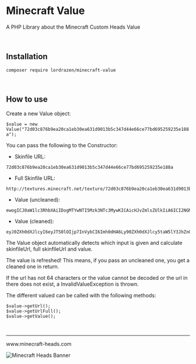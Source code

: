 # Minecraft Value
A PHP Library about the Minecraft Custom Heads Value

<br>

## Installation
`composer require lordrazen/minecraft-value`

<br>

## How to use
Create a new Value object:

`$value = new Value("72d03c876b9ea20ca1eb30ea631d9013b5c347d44e66ce77bd695259235e188a");`

You can pass the following to the Constructor:
- Skinfile URL:
```
72d03c876b9ea20ca1eb30ea631d9013b5c347d44e66ce77bd695259235e188a
```
- Full Skinfile URL:
```
http://textures.minecraft.net/texture/72d03c876b9ea20ca1eb30ea631d9013b5c347d44e66ce77bd695259235e188a
```
- Value (uncleaned):
```
ewogICJ0aW1lc3RhbXAiIDogMTYwNTI5Mzk3NTc3MywKICAicHJvZmlsZUlkIiA6ICI2NGM0OTk4NTY1ZGE0NDE3YjllNTBiNTA3ZmI3NGM3ZSIsCiAgInByb2ZpbGVOYW1lIiA6ICJ4WF9ENEFSS19LMU5HX1h4IiwKICAidGV4dHVyZXMiIDogewogICAgIlNLSU4iIDogewogICAgICAidXJsIiA6ICJodHRwOi8vdGV4dHVyZXMubWluZWNyYWZ0Lm5ldC90ZXh0dXJlLzI4NzZhNDlmOGE1NDIyZTUyNWI3NzgxYzkyY2ZkZDZjYzYwNmNkNTcxYWExNWRlODljZDJmZjUyNjczNWQwNTMiLAogICAgICAibWV0YWRhdGEiIDogewogICAgICAgICJtb2RlbCIgOiAic2xpbSIKICAgICAgfQogICAgfQogIH0KfQ
```
- Value (cleaned):
```
eyJ0ZXh0dXJlcyI6eyJTS0lOIjp7InVybCI6Imh0dHA6Ly90ZXh0dXJlcy5taW5lY3JhZnQubmV0L3RleHR1cmUvMjg3NmE0OWY4YTU0MjJlNTI1Yjc3ODFjOTJjZmRkNmNjNjA2Y2Q1NzFhYTE1ZGU4OWNkMmZmNTI2NzM1ZDA1MyJ9fX0=
```

The Value object automatically detects which input is given and calculate skinfileUrl, full skinfileUrl and value. 

The value is refreshed! This means, if you pass an uncleaned one, you get a cleaned one in return. 

If the url has not 64 characters or the value cannot be decoded or the url in there does not exist, a InvalidValueException is thrown.

The different valued can be called with the following methods:
```
$value->getUrl();
$value->getUrlFull();
$value->getValue();
```

<br>
<hr>
www.minecraft-heads.com

![Minecraft Heads Banner](https://images.minecraft-heads.com/banners/minecraft-heads_halfbanner_234x60.png)